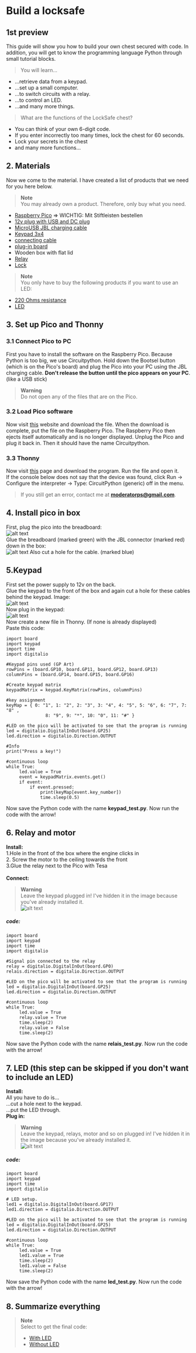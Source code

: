 # Build a locksafe
## 1st preview
This guide will show you how to build your own chest secured with code. In addition, you will get to know the programming language Python through small tutorial blocks.<br>
>You will learn...
- ...retrieve data from a keypad.
- ...set up a small computer.
- ...to switch circuits with a relay.
- ...to control an LED.
- ...and many more things.
> What are the functions of the LockSafe chest?
- You can think of your own 6-digit code.
- If you enter incorrectly too many times, lock the chest for 60 seconds.
- Lock your secrets in the chest
- and many more functions...
## 2. Materials
Now we come to the material. I have created a list of products that we need for you here below.
> **Note**<br>
> You may already own a product. Therefore, only buy what you need.
- [Raspberry Pico](https://www.reichelt.de/raspberry-pi-pico-rp2040-cortex-m0-microusb-header-rasp-pi-pico-h-p305824.html?&trstct=vrt_pdn&nbc=1) => WICHTIG: Mit Stiftleisten bestellen
- [12v plug with USB and DC plug](https://www.amazon.de/Zolt-Universal-USB-Anschluss-DC-Stecker-Haushaltselektronik/dp/B0932YBT9X/ref=asc_df_B0932YBT9X/?tag=googshopde-21&linkCode=df0&hvadid=546566796845&hvpos=&hvnetw=g&hvrand=10075993509748832043&hvpone=&hvptwo=&hvqmt=&hvdev=c&hvdvcmdl=&hvlocint=&hvlocphy=9042442&hvtargid=pla-1428434119420&psc=1&th=1&psc=1)
- [MicroUSB JBL charging cable](https://www.amazon.de/MicroUSB-Ladekabel-Kompatibel-Bluetooth-Lautsprecher-SOUNDGEAR-Lautsprecher/dp/B08XYX2RRX/ref=asc_df_B08XYX2RRX/?tag=googshopde-21&linkCode=df0&hvadid=546482272521&hvpos=&hvnetw=g&hvrand=2394098469561120703&hvpone=&hvptwo=&hvqmt=&hvdev=c&hvdvcmdl=&hvlocint=&hvlocphy=9042442&hvtargid=pla-1573446825248&psc=1&th=1&psc=1)
- [Keypad 3x4](https://www.reichelt.de/entwicklerboards-folientastatur-4-x-3-ziffern-debo-tast-4x3-p224223.html?&trstct=vrt_pdn&nbc=1)
- [connecting cable](https://www.amazon.de/Female-Female-Male-Female-Male-Male-Steckbrücken-Drahtbrücken-bunt/dp/B01EV70C78/ref=asc_df_B01EV70C78/?tag=googshopde-21&linkCode=df0&hvadid=310491639325&hvpos=&hvnetw=g&hvrand=11461513820173354466&hvpone=&hvptwo=&hvqmt=&hvdev=c&hvdvcmdl=&hvlocint=&hvlocphy=9042442&hvtargid=pla-362913641420&psc=1&th=1&psc=1&tag=&ref=&adgrpid=59900935617&hvpone=&hvptwo=&hvadid=310491639325&hvpos=&hvnetw=g&hvrand=11461513820173354466&hvqmt=&hvdev=c&hvdvcmdl=&hvlocint=&hvlocphy=9042442&hvtargid=pla-362913641420)
- [plug-in board](https://www.kaufland.de/product/429289378/?kwd&source=pla&sid=41790452&gclid=Cj0KCQiAnNacBhDvARIsABnDa6-gY4RCjDM2pLt6dpFGdofF5kMT8Iouvvrn-3orQxaCjP3QdQzAJzkaAtBCEALw_wcB)
- Wooden box with flat lid
- [Relay](https://www.reichelt.de/entwicklerboards-relais-modul-5-v-srd-05vdc-sl-c-debo-relay-5v-p239148.html?CCOUNTRY=445&LANGUAGE=de&&r=1)
- [Lock](https://www.amazon.de/gp/product/B01N650528/ref=ppx_yo_dt_b_asin_title_o07_s00?ie=UTF8&psc=1)
> **Note**<br>
> You only have to buy the following products if you want to use an LED:
- [220 Ohms resistance](https://www.amazon.de/Metallfilm-Fest-Durchgangsloch-widerstände-Strombegrenzung-Rohs-zertifiziert/dp/B08QRXLKZQ/ref=sr_1_3_sspa?keywords=220+Ohm+Widerstand&qid=1670753216&sr=8-3-spons&sp_csd=d2lkZ2V0TmFtZT1zcF9hdGY&psc=1)
- [LED](https://www.reichelt.de/led-5-mm-bedrahtet-gruen-110-mcd-22--led-5mm-gn-p10232.html?PROVID=2788&gclid=Cj0KCQiAnNacBhDvARIsABnDa691HgcaGFhhWA0Ui6jMinj2Y0J1jq9og1Tg4IVw1qHuxhXOjJP_KiIaAjaOEALw_wcB)
## 3. Set up Pico and Thonny
### 3.1 Connect Pico to PC
First you have to install the software on the Raspberry Pico. Because Python is too big, we use Circuitpython. Hold down the Bootsel button (which is on the Pico's board) and plug the Pico into your PC using the JBL charging cable. **Don't release the button until the pico appears on your PC**. (like a USB stick)
> **Warning**<br>
> Do not open any of the files that are on the Pico.
### 3.2 Load Pico software
Now visit [this](https://circuitpython.org/board/raspberry_pi_pico/) website and download the file. When the download is complete, put the file on the Raspberry Pico. The Raspberry Pico then ejects itself automatically and is no longer displayed. Unplug the Pico and plug it back in. Then it should have the name Circuitpython.<br>
### 3.3 Thonny
Now visit [this](https://thonny.org) page and download the program. Run the file and open it.<br>
If the console below does not say that the device was found, click Run -> Configure the interpreter -> Type: CircuitPython (generic) off in the menu.
> If you still get an error, contact me at **moderatorps@gmail.com**.
## 4. Install pico in box
First, plug the pico into the breadboard:<br>
![alt text](picobild.png)
<br>Glue the breadboard (marked green) with the JBL connector (marked red) down in the box:<br>
![alt text](4_KisteBild.png)
Also cut a hole for the cable. (marked blue)
## 5.Keypad
First set the power supply to 12v on the back.<br>
Glue the keypad to the front of the box and again cut a hole for these cables behind the keypad. Image: <br>
![alt text](5_keypadaufbox.png)<br>
Now plug in the keypad:<br>
![alt text](pin-keypad.png)<br>
Now create a new file in Thonny. (If none is already displayed) <br>
Paste this code:
```
import board
import keypad
import time
import digitalio

#Keypad pins used (GP Art)
rowPins = (board.GP10, board.GP11, board.GP12, board.GP13)
columnPins = (board.GP14, board.GP15, board.GP16)

#Create keypad matrix
keypadMatrix = keypad.KeyMatrix(rowPins, columnPins)

#key assignment
keyMap = { 0: "1", 1: "2", 2: "3", 3: "4", 4: "5", 5: "6", 6: "7", 7: "8" ,
               8: "9", 9: "*", 10: "0", 11: "#" }

#LED on the pico will be activated to see that the program is running
led = digitalio.DigitalInOut(board.GP25)
led.direction = digitalio.Direction.OUTPUT

#Info
print("Press a key!")

#continuous loop
while True:
     led.value = True
     event = keypadMatrix.events.get()
     if event:
         if event.pressed:
             print(keyMap[event.key_number])
             time.sleep(0.5)
```
Now save the Python code with the name **keypad_test.py**.
Now run the code with the arrow!
## 6. Relay and motor
**Install:**<br>
1.Hole in the front of the box where the engine clicks in<br>
2. Screw the motor to the ceiling towards the front<br>
3.Glue the relay next to the Pico with Tesa<br><br>
**Connect:**<br>
> **Warning**<br>
> Leave the keypad plugged in! I've hidden it in the image because you've already installed it.<br>
> ![alt text](6_pin.png)
##### code:
```
import board
import keypad
import time
import digitalio

#Signal pin connected to the relay
relay = digitalio.DigitalInOut(board.GP0)
relais.direction = digitalio.Direction.OUTPUT

#LED on the pico will be activated to see that the program is running
led = digitalio.DigitalInOut(board.GP25)
led.direction = digitalio.Direction.OUTPUT

#continuous loop
while True:
     led.value = True
     relay.value = True
     time.sleep(2)
     relay.value = False
     time.sleep(2)
```
Now save the Python code with the name **relais_test.py**.
Now run the code with the arrow!
## 7. LED (this step can be skipped if you don't want to include an LED)
**Install:**<br>
All you have to do is...<br>
...cut a hole next to the keypad.<br>
...put the LED through.<br>
**Plug in:**<br>
> **Warning**<br>
> Leave the keypad, relays, motor and so on plugged in! I've hidden it in the image because you've already installed it.<br>
> ![alt text](7_steckplan.png)
##### code:
```
import board
import keypad
import time
import digitalio
 
# LED setup.
led1 = digitalio.DigitalInOut(board.GP17)
led1.direction = digitalio.Direction.OUTPUT

#LED on the pico will be activated to see that the program is running
led = digitalio.DigitalInOut(board.GP25)
led.direction = digitalio.Direction.OUTPUT

#continuous loop
while True:
     led.value = True
     led1.value = True
     time.sleep(2)
     led1.value = False
     time.sleep(2)
```
Now save the Python code with the name **led_test.py**.
Now run the code with the arrow!
## 8. Summarize everything
> **Note**<br>
> Select to get the final code:
> - [With LED](english_final_mit_led.md)
> - [Without LED](english_final_ohne_led.md)
